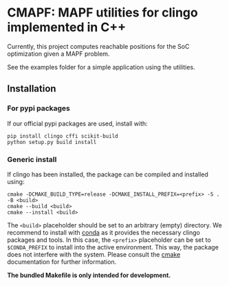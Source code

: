 # CMAPF: MAPF utilities for clingo implemented in C++

Currently, this project computes reachable positions for the SoC optimization
given a MAPF problem.

See the examples folder for a simple application using the utilities.

## Installation

### For pypi packages

If our official pypi packages are used, install with:

```
pip install clingo cffi scikit-build
python setup.py build install
```

### Generic install

If clingo has been installed, the package can be compiled and installed using:

```
cmake -DCMAKE_BUILD_TYPE=release -DCMAKE_INSTALL_PREFIX=<prefix> -S . -B <build>
cmake --build <build>
cmake --install <build>
```

The `<build>` placeholder should be set to an arbitrary (empty) directory. We
recommend to install with [conda] as it provides the necessary clingo packages
and tools. In this case, the `<prefix>` placeholder can be set to
`$CONDA_PREFIX` to install into the active environment. This way, the package
does not interfere with the system. Please consult the [cmake] documentation
for further information.

**The bundled Makefile is only intended for development.**

[conda]: https://conda-forge.org/
[cmake]: https://cmake.org/documentation/

